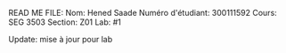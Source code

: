 READ ME FILE:
Nom: Hened Saade
Numéro d'étudiant: 300111592
Cours: SEG 3503
Section: Z01
Lab: #1

Update: mise à jour pour lab